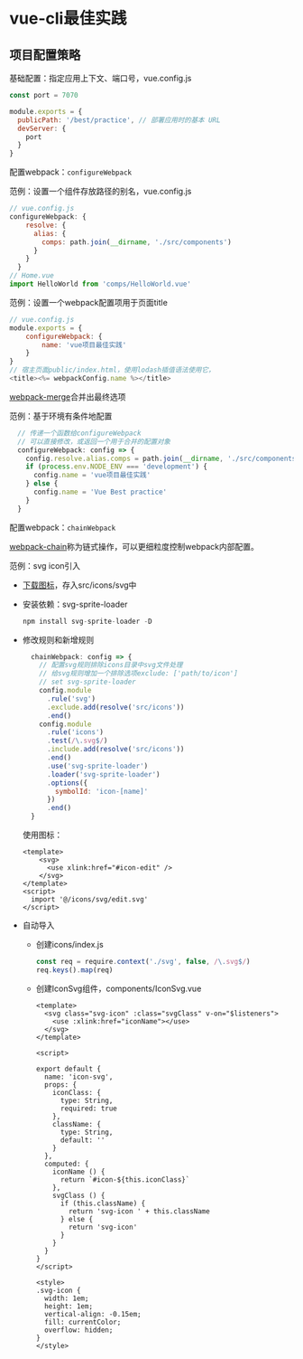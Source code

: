 # vue-cli最佳实践

## 项目配置策略

基础配置：指定应用上下文、端口号，vue.config.js

```js
const port = 7070

module.exports = {
  publicPath: '/best/practice', // 部署应用时的基本 URL
  devServer: {
    port
  }
}
```

配置webpack：`configureWebpack`

范例：设置一个组件存放路径的别名，vue.config.js

```js
// vue.config.js 
configureWebpack: {
    resolve: {
      alias: {
        comps: path.join(__dirname, './src/components')
      }
    }
  }
// Home.vue
import HelloWorld from 'comps/HelloWorld.vue'
```

范例：设置一个webpack配置项用于页面title

```js
// vue.config.js
module.exports = {
    configureWebpack: {
        name: 'vue项目最佳实践'
    }
}
// 宿主页面public/index.html，使用lodash插值语法使用它，
<title><%= webpackConfig.name %></title>
```



[webpack-merge](https://github.com/survivejs/webpack-merge)合并出最终选项

范例：基于环境有条件地配置

```js
  // 传递一个函数给configureWebpack
  // 可以直接修改，或返回一个用于合并的配置对象
  configureWebpack: config => {
    config.resolve.alias.comps = path.join(__dirname, './src/components')
    if (process.env.NODE_ENV === 'development') {
      config.name = 'vue项目最佳实践'
    } else {
      config.name = 'Vue Best practice'
    }
  }
```

配置webpack：`chainWebpack`

[webpack-chain](https://github.com/neutrinojs/webpack-chain)称为链式操作，可以更细粒度控制webpack内部配置。

范例：svg icon引入

- [下载图标](https://www.iconfont.cn/)，存入src/icons/svg中

- 安装依赖：svg-sprite-loader

  ```js
  npm install svg-sprite-loader -D
  ```

- 修改规则和新增规则

  ```js
    chainWebpack: config => {
      // 配置svg规则排除icons目录中svg文件处理
      // 给svg规则增加一个排除选项exclude: ['path/to/icon']
      // set svg-sprite-loader
      config.module
        .rule('svg')
        .exclude.add(resolve('src/icons'))
        .end()
      config.module
        .rule('icons')
        .test(/\.svg$/)
        .include.add(resolve('src/icons'))
        .end()
        .use('svg-sprite-loader')
        .loader('svg-sprite-loader')
        .options({
          symbolId: 'icon-[name]'
        })
        .end()
    }
  ```

  使用图标：

  ```vue
  <template>
      <svg>
      	<use xlink:href="#icon-edit" />
      </svg>
  </template>
  <script>
  	import '@/icons/svg/edit.svg'
  </script>
  ```

- 自动导入

  - 创建icons/index.js

    ```js
    const req = require.context('./svg', false, /\.svg$/)
    req.keys().map(req)
    ```

  - 创建IconSvg组件，components/IconSvg.vue

    ```vue
    <template>
      <svg class="svg-icon" :class="svgClass" v-on="$listeners">
        <use :xlink:href="iconName"></use>
      </svg>
    </template>
    
    <script>
    
    export default {
      name: 'icon-svg',
      props: {
        iconClass: {
          type: String,
          required: true
        },
        className: {
          type: String,
          default: ''
        }
      },
      computed: {
        iconName () {
          return `#icon-${this.iconClass}`
        },
        svgClass () {
          if (this.className) {
            return 'svg-icon ' + this.className
          } else {
            return 'svg-icon'
          }
        }
      }
    }
    </script>
    
    <style>
    .svg-icon {
      width: 1em;
      height: 1em;
      vertical-align: -0.15em;
      fill: currentColor;
      overflow: hidden;
    }
    </style>
    ```

    

  